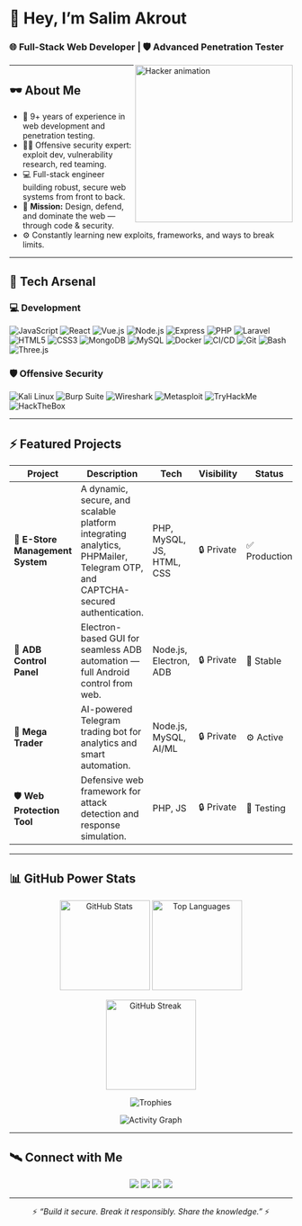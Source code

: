 # 👾 Hey, I’m Salim Akrout

### 🌐 Full-Stack Web Developer | 🛡️ Advanced Penetration Tester

<img align="right" src="https://media.giphy.com/media/v1.Y2lkPTc5MGI3NjExcHdrMTlndjZmYmU4cGx2cHJ0NG4xZjF0emtuZTg1MjdnZnJubjY3eiZlcD12MV9naWZzX3NlYXJjaCZjdD1n/l0IyeheChYxx2byDu/giphy.gif" width="280" alt="Hacker animation">

---

## 🕶️ About Me
- 🧠 9+ years of experience in web development and penetration testing.  
- 🕵️‍♂️ Offensive security expert: exploit dev, vulnerability research, red teaming.  
- 💻 Full-stack engineer building robust, secure web systems from front to back.  
- 🚀 **Mission:** Design, defend, and dominate the web — through code & security.  
- ⚙️ Constantly learning new exploits, frameworks, and ways to break limits.

---

## 🧰 Tech Arsenal

### 💻 Development
![JavaScript](https://img.shields.io/badge/-JavaScript-F7DF1E?style=for-the-badge&logo=javascript&logoColor=black)
![React](https://img.shields.io/badge/-React-20232A?style=for-the-badge&logo=react&logoColor=61DAFB)
![Vue.js](https://img.shields.io/badge/-Vue.js-35495E?style=for-the-badge&logo=vue.js&logoColor=4FC08D)
![Node.js](https://img.shields.io/badge/-Node.js-43853D?style=for-the-badge&logo=node.js&logoColor=white)
![Express](https://img.shields.io/badge/-Express-000000?style=for-the-badge&logo=express&logoColor=white)
![PHP](https://img.shields.io/badge/-PHP-777BB4?style=for-the-badge&logo=php&logoColor=white)
![Laravel](https://img.shields.io/badge/-Laravel-FF2D20?style=for-the-badge&logo=laravel&logoColor=white)
![HTML5](https://img.shields.io/badge/-HTML5-E34F26?style=for-the-badge&logo=html5&logoColor=white)
![CSS3](https://img.shields.io/badge/-CSS3-1572B6?style=for-the-badge&logo=css3&logoColor=white)
![MongoDB](https://img.shields.io/badge/-MongoDB-4EA94B?style=for-the-badge&logo=mongodb&logoColor=white)
![MySQL](https://img.shields.io/badge/-MySQL-4479A1?style=for-the-badge&logo=mysql&logoColor=white)
![Docker](https://img.shields.io/badge/-Docker-2496ED?style=for-the-badge&logo=docker&logoColor=white)
![CI/CD](https://img.shields.io/badge/-CI/CD-2088FF?style=for-the-badge&logo=github-actions&logoColor=white)
![Git](https://img.shields.io/badge/-Git-F05032?style=for-the-badge&logo=git&logoColor=white)
![Bash](https://img.shields.io/badge/-Bash-4EAA25?style=for-the-badge&logo=gnubash&logoColor=white)
![Three.js](https://img.shields.io/badge/-Three.js-black?style=for-the-badge&logo=three.js&logoColor=white)

### 🛡️ Offensive Security
![Kali Linux](https://img.shields.io/badge/-Kali_Linux-268BEE?style=for-the-badge&logo=kalilinux&logoColor=white)
![Burp Suite](https://img.shields.io/badge/-Burp_Suite-F37F20?style=for-the-badge&logo=burp-suite&logoColor=white)
![Wireshark](https://img.shields.io/badge/-Wireshark-1679A7?style=for-the-badge&logo=wireshark&logoColor=white)
![Metasploit](https://img.shields.io/badge/-Metasploit-3B5998?style=for-the-badge&logo=metasploit&logoColor=white)
![TryHackMe](https://img.shields.io/badge/-TryHackMe-212C42?style=for-the-badge&logo=tryhackme&logoColor=red)
![HackTheBox](https://img.shields.io/badge/-HackTheBox-9FEF00?style=for-the-badge&logo=hackthebox&logoColor=black)

---

## ⚡ Featured Projects

| Project | Description | Tech | Visibility | Status |
|----------|-------------|------|-------------|--------|
| 🧾 **E-Store Management System** | A dynamic, secure, and scalable platform integrating analytics, PHPMailer, Telegram OTP, and CAPTCHA-secured authentication. | PHP, MySQL, JS, HTML, CSS | 🔒 Private | ✅ Production |
| 📱 **ADB Control Panel** | Electron-based GUI for seamless ADB automation — full Android control from web. | Node.js, Electron, ADB | 🔒 Private | 🚀 Stable |
| 🔮 **Mega Trader** | AI-powered Telegram trading bot for analytics and smart automation. | Node.js, MySQL, AI/ML | 🔒 Private | ⚙️ Active |
| 🛡️ **Web Protection Tool** | Defensive web framework for attack detection and response simulation. | PHP, JS | 🔒 Private | 🔬 Testing |

---

## 📊 GitHub Power Stats

<p align="center">
  <img src="https://github-readme-stats.vercel.app/api?username=salim-ak09&show_icons=true&theme=radical&count_private=true&&hide_border=true" height="160px" alt="GitHub Stats"/>
  <img src="https://github-readme-stats.vercel.app/api/top-langs/?username=salim-ak09&layout=compact&theme=radical&count_private=true&hide_border=true" height="160px" alt="Top Languages"/>
</p>

<p align="center">
  <img src="https://streak-stats.demolab.com?user=salim-ak09&theme=radical&hide_border=true" height="160px" alt="GitHub Streak"/>
</p>

<p align="center">
  <img src="https://github-profile-trophy.vercel.app/?username=salim-ak09&theme=radical&no-frame=true&column=4&margin-w=15&margin-h=15" alt="Trophies"/>
</p>

<p align="center">
  <img src="https://github-readme-activity-graph.vercel.app/graph?username=salim-ak09&bg_color=141321&color=E02C6D&line=E02C6D&point=FFFFFF&area=true&hide_border=true" alt="Activity Graph"/>
</p>

---

## 🛰️ Connect with Me

<p align="center">
  <a href="https://x.com/salimak09"><img src="https://img.shields.io/badge/X-1DA1F2?style=for-the-badge&logo=twitter&logoColor=white"/></a>
  <a href="https://tryhackme.com/p/salim0.9"><img src="https://img.shields.io/badge/TryHackMe-212C42?style=for-the-badge&logo=tryhackme&logoColor=red"/></a>
  <a href="https://ctf.hackthebox.com/user/profile/886778"><img src="https://img.shields.io/badge/HackTheBox-9FEF00?style=for-the-badge&logo=hackthebox&logoColor=black"/></a>
  <a href="https://t.me/Devone09"><img src="https://img.shields.io/badge/Telegram-0088cc?style=for-the-badge&logo=telegram&logoColor=white"/></a>
</p>

---

<p align="center">
  ⚡ <em>“Build it secure. Break it responsibly. Share the knowledge.”</em> ⚡
</p>
